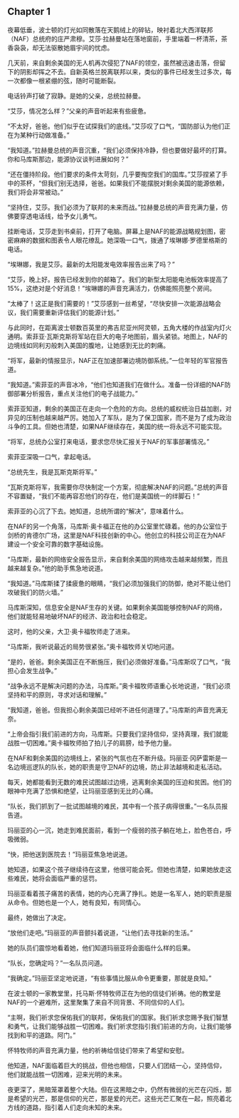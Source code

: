## Chapter 1

夜幕低垂，波士顿的灯光如同散落在天鹅绒上的碎钻，映衬着北大西洋联邦（NAF）总统府的庄严肃穆。艾莎·拉赫曼站在落地窗前，手里端着一杯清茶，茶香袅袅，却无法驱散她眉宇间的忧虑。

几天前，来自剩余美国的无人机再次侵犯了NAF的领空，虽然被迅速击落，但留下的阴影却挥之不去。自新英格兰脱离联邦以来，类似的事件已经发生过多次，每一次都像一根紧绷的弦，随时可能断裂。

电话铃声打破了寂静。是她的父亲，总统拉赫曼。

“艾莎，情况怎么样？”父亲的声音听起来有些疲惫。

“不太好，爸爸。他们似乎在试探我们的底线。”艾莎叹了口气，“国防部认为他们正在为某种行动做准备。”

“我知道。”拉赫曼总统的声音沉重，“我们必须保持冷静，但也要做好最坏的打算。你和马库斯那边，能源协议谈判进展如何？”

“还在僵持阶段。他们要求的条件太苛刻，几乎要掏空我们的国库。”艾莎捏紧了手中的茶杯，“但我们别无选择，爸爸。如果我们不能摆脱对剩余美国的能源依赖，我们将会非常被动。”

“坚持住，艾莎。我们必须为了联邦的未来而战。”拉赫曼总统的声音充满力量，仿佛要穿透电话线，给予女儿勇气。

挂断电话，艾莎走到书桌前，打开了电脑。屏幕上是NAF的能源战略规划图，密密麻麻的数据和图表令人眼花缭乱。她深吸一口气，拨通了埃琳娜·罗德里格斯的电话。

“埃琳娜，我是艾莎。最新的太阳能发电效率报告出来了吗？”

“艾莎，晚上好。报告已经发到你的邮箱了。我们的新型太阳能电池板效率提高了15%，这绝对是个好消息！”埃琳娜的声音充满活力，仿佛能照亮整个房间。

“太棒了！这正是我们需要的！”艾莎感到一丝希望，“尽快安排一次能源战略会议，我们需要重新评估我们的能源计划。”

与此同时，在距离波士顿数百英里的弗吉尼亚州阿灵顿，五角大楼的作战室内灯火通明。索菲亚·瓦斯克斯将军站在巨大的电子地图前，眉头紧锁。地图上，NAF的边境线如同利刃般刺入美国的腹地，让她感到无比的刺痛。

“将军，最新的情报显示，NAF正在加速部署边境防御系统。”一位年轻的军官报告道。

“我知道。”索菲亚的声音冰冷，“他们也知道我们在做什么。准备一份详细的NAF防御部署分析报告，重点关注他们的电子战能力。”

索菲亚知道，剩余的美国正在走向一个危险的方向。总统的威权统治日益加剧，对异见的压制也越来越严厉。她加入了军队，是为了保卫国家，而不是为了成为政治斗争的工具。但她也清楚，如果NAF继续存在，美国的统一将永远不可能实现。

“将军，总统办公室打来电话，要求您尽快汇报关于NAF的军事部署情况。”

索菲亚深吸一口气，拿起电话。

“总统先生，我是瓦斯克斯将军。”

“瓦斯克斯将军，我需要你尽快制定一个方案，彻底解决NAF的问题。”总统的声音不容置疑，“我们不能再容忍他们的存在，他们是美国统一的绊脚石！”

索菲亚的心沉了下去。她知道，总统所谓的“解决”，意味着什么。

在NAF的另一个角落，马库斯·奥卡福正在他的办公室里忙碌着。他的办公室位于剑桥的肯德尔广场，这里是NAF科技创新的中心。他创立的科技公司正在为NAF建设一个安全可靠的数字基础设施。

“马库斯，最新的网络安全报告显示，来自剩余美国的网络攻击越来越频繁，而且越来越复杂。”他的助手焦急地说道。

“我知道。”马库斯揉了揉疲惫的眼睛，“我们必须加强我们的防御，绝对不能让他们攻破我们的防火墙。”

马库斯深知，信息安全是NAF生存的关键。如果剩余美国能够控制NAF的网络，他们就能轻易地破坏NAF的经济、政治和社会稳定。

这时，他的父亲，大卫·奥卡福牧师走了进来。

“马库斯，我听说最近的局势很紧张。”奥卡福牧师关切地问道。

“是的，爸爸。剩余美国正在不断施压，我们必须做好准备。”马库斯叹了口气，“我担心会发生战争。”

“战争永远不是解决问题的办法，马库斯。”奥卡福牧师语重心长地说道，“我们必须坚持和平的原则，寻求对话和理解。”

“我知道，爸爸。但我担心剩余美国已经听不进任何道理了。”马库斯的声音充满无奈。

“上帝会指引我们前进的方向，马库斯。只要我们坚持信仰，坚持真理，我们就能战胜一切困难。”奥卡福牧师拍了拍儿子的肩膀，给予他力量。

在NAF和剩余美国的边境线上，紧张的气氛也在不断升级。玛丽亚·冈萨雷斯是一名边境巡逻队的队长，她的职责是守卫NAF的边境，防止非法越境和走私活动。

每天，她都能看到无数的难民试图越过边境，逃离剩余美国的压迫和贫困。他们的眼神中充满了恐惧和绝望，让玛丽亚感到无比的心痛。

“队长，我们抓到了一批试图越境的难民，其中有一个孩子病得很重。”一名队员报告道。

玛丽亚的心一沉，她走到难民面前，看到一个瘦弱的孩子躺在地上，脸色苍白，呼吸微弱。

“快，把他送到医院去！”玛丽亚焦急地说道。

她知道，如果这个孩子继续待在这里，他很可能会死。但她也清楚，如果她放走这些难民，她将会面临严重的惩罚。

玛丽亚看着孩子痛苦的表情，她的内心充满了挣扎。她是一名军人，她的职责是服从命令。但她也是一个人，她有良知，有同情心。

最终，她做出了决定。

“放他们走吧。”玛丽亚的声音颤抖着说道，“让他们去寻找新的生活。”

她的队员们震惊地看着她，他们知道玛丽亚将会面临什么样的后果。

“队长，您确定吗？”一名队员问道。

“我确定。”玛丽亚坚定地说道，“有些事情比服从命令更重要，那就是良知。”

在波士顿的一家教堂里，托马斯·怀特牧师正在为他的信徒们祈祷。他的教堂是NAF的一个避难所，这里聚集了来自不同背景、不同信仰的人们。

“主啊，我们祈求您保佑我们的联邦，保佑我们的国家。我们祈求您赐予我们智慧和勇气，让我们能够战胜一切困难。我们祈求您指引我们前进的方向，让我们能够找到和平的道路。阿门。”

怀特牧师的声音充满力量，他的祈祷给信徒们带来了希望和安慰。

他知道，NAF面临着巨大的挑战，但他也相信，只要人们团结一心，坚持信仰，他们就能战胜一切困难，迎来光明的未来。

夜更深了，黑暗笼罩着整个大陆。但在这黑暗之中，仍然有微弱的光芒在闪烁，那是希望的光芒，那是信仰的光芒，那是爱的光芒。这些光芒汇聚在一起，照亮着北方线的道路，指引着人们走向未知的未来。